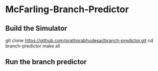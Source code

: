 # McFarling-Branch-Predictor

## Build the Simulator

git clone https://github.com/prathprabhudesai/branch-predictor.git
cd branch-predictor 
make all

## Run the branch predictor
